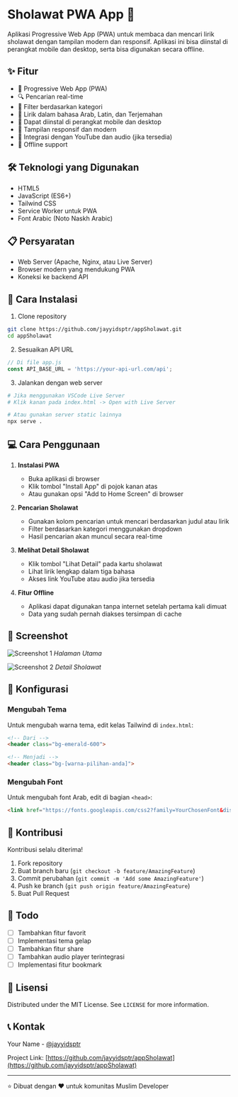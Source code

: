 # Sholawat PWA App 🎵

Aplikasi Progressive Web App (PWA) untuk membaca dan mencari lirik sholawat dengan tampilan modern dan responsif. Aplikasi ini bisa diinstal di perangkat mobile dan desktop, serta bisa digunakan secara offline.

## ✨ Fitur

- 📱 Progressive Web App (PWA)
- 🔍 Pencarian real-time
- 📂 Filter berdasarkan kategori
- 🌙 Lirik dalam bahasa Arab, Latin, dan Terjemahan
- 📲 Dapat diinstal di perangkat mobile dan desktop
- 💫 Tampilan responsif dan modern
- 🎥 Integrasi dengan YouTube dan audio (jika tersedia)
- 🔄 Offline support

## 🛠️ Teknologi yang Digunakan

- HTML5
- JavaScript (ES6+)
- Tailwind CSS
- Service Worker untuk PWA
- Font Arabic (Noto Naskh Arabic)

## 📋 Persyaratan

- Web Server (Apache, Nginx, atau Live Server)
- Browser modern yang mendukung PWA
- Koneksi ke backend API

## 🚀 Cara Instalasi

1. Clone repository
```bash
git clone https://github.com/jayyidsptr/appSholawat.git
cd appSholawat
```

2. Sesuaikan API URL
```javascript
// Di file app.js
const API_BASE_URL = 'https://your-api-url.com/api';
```

3. Jalankan dengan web server
```bash
# Jika menggunakan VSCode Live Server
# Klik kanan pada index.html -> Open with Live Server

# Atau gunakan server static lainnya
npx serve .
```

## 💻 Cara Penggunaan

1. **Instalasi PWA**
   - Buka aplikasi di browser
   - Klik tombol "Install App" di pojok kanan atas
   - Atau gunakan opsi "Add to Home Screen" di browser

2. **Pencarian Sholawat**
   - Gunakan kolom pencarian untuk mencari berdasarkan judul atau lirik
   - Filter berdasarkan kategori menggunakan dropdown
   - Hasil pencarian akan muncul secara real-time

3. **Melihat Detail Sholawat**
   - Klik tombol "Lihat Detail" pada kartu sholawat
   - Lihat lirik lengkap dalam tiga bahasa
   - Akses link YouTube atau audio jika tersedia

4. **Fitur Offline**
   - Aplikasi dapat digunakan tanpa internet setelah pertama kali dimuat
   - Data yang sudah pernah diakses tersimpan di cache

## 📱 Screenshot

![Screenshot 1](screenshots/home.png)
*Halaman Utama*

![Screenshot 2](screenshots/detail.png)
*Detail Sholawat*

## 🔧 Konfigurasi

### Mengubah Tema
Untuk mengubah warna tema, edit kelas Tailwind di `index.html`:
```html
<!-- Dari -->
<header class="bg-emerald-600">

<!-- Menjadi -->
<header class="bg-[warna-pilihan-anda]">
```

### Mengubah Font
Untuk mengubah font Arab, edit di bagian `<head>`:
```html
<link href="https://fonts.googleapis.com/css2?family=YourChosenFont&display=swap" rel="stylesheet">
```

## 🤝 Kontribusi

Kontribusi selalu diterima! 

1. Fork repository
2. Buat branch baru (`git checkout -b feature/AmazingFeature`)
3. Commit perubahan (`git commit -m 'Add some AmazingFeature'`)
4. Push ke branch (`git push origin feature/AmazingFeature`)
5. Buat Pull Request

## 📝 Todo

- [ ] Tambahkan fitur favorit
- [ ] Implementasi tema gelap
- [ ] Tambahkan fitur share
- [ ] Tambahkan audio player terintegrasi
- [ ] Implementasi fitur bookmark

## 📜 Lisensi

Distributed under the MIT License. See `LICENSE` for more information.

## 📞 Kontak

Your Name - [@jayyidsptr](https://twitter.com/jayyidsptr)

Project Link: [https://github.com/jayyidsptr/appSholawat](https://github.com/jayyidsptr/appSholawat)

---
⭐️ Dibuat dengan ❤️ untuk komunitas Muslim Developer